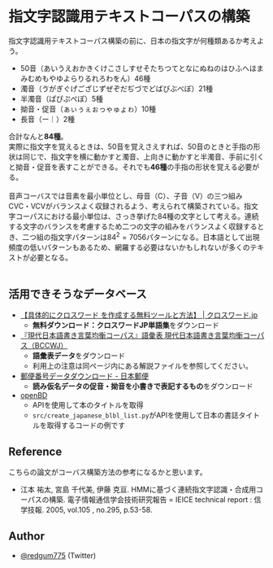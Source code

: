 # 指文字認識用テキストコーパスの構築  
指文字認識用テキストコーパス構築の前に、日本の指文字が何種類あるか考えよう。  
- 50音（あいうえおかきくけこさしすせそたちつてとなにぬねのはひふへほまみむめもやゆよらりるれろわをん）46種  
- 濁音（ゔがぎぐげござじずぜぞだぢづでどばびぶべぼ）21種  
- 半濁音（ぱぴぷぺぽ）5種  
- 拗音・促音（ぁぃぅぇぉっゃゅょゎ）10種  
- 長音（ー｜）2種  

合計なんと**84種**。  
実際に指文字を覚えるときは、50音を覚えさえすれば、50音のときと手指の形状は同じで、指文字を横に動かすと濁音、上向きに動かすと半濁音、手前に引くと拗音・促音を表すことができる。それでも**46種**の手指の形状を覚える必要がる。  
<br>
音声コーバスでは音素を最小単位とし、母音（C）、子音（V）の三つ組みCVC・VCVがバランスよく収録されるよう、考えられて構築されている。指文字コーパスにおける最小単位は、さっき挙げた84種の文字として考える。連続する文字のバランスを考慮するため二つの文字の組みをバランスよく収録するとき、二つ組の指文字パターンは$84^2=7056$パターンになる。日本語として出現頻度の低いパターンもあるため、網羅する必要はないかもしれないが多くのテキストが必要となる。  
<br>

## 活用できそうなデータベース  
- [【具体的にクロスワード を作成する無料ツールと方法】 | クロスワード.jp](https://xn--pckua2c4hla2f.jp/%E3%83%91%E3%82%BA%E3%83%AB%E9%9B%91%E5%AD%A6%E5%AD%A6%E7%BF%92%E3%83%A1%E3%83%A2/%E5%85%B7%E4%BD%93%E7%9A%84%E3%81%AB%E3%82%AF%E3%83%AD%E3%82%B9%E3%83%AF%E3%83%BC%E3%83%89%E3%82%92%E4%BD%9C%E6%88%90%E3%81%99%E3%82%8B%E5%BF%85%E8%A6%81%E3%81%AA%E3%83%84%E3%83%BC%E3%83%AB%E3%81%A8/)
  - **無料ダウンロード：クロスワードJP単語集**をダウンロード
- [『現代日本語書き言葉均衡コーパス』語彙表 現代日本語書き言葉均衡コーパス（BCCWJ）](https://clrd.ninjal.ac.jp/bccwj/freq-list.html)
  - **語彙表データ**をダウンロード
  - 利用上の注意は同ページ内にある解説ファイルを参照してください。
- [郵便番号データダウンロード - 日本郵便](https://www.post.japanpost.jp/zipcode/download.html)
  - **読み仮名データの促音・拗音を小書きで表記するもの**をダウンロード
- [openBD](https://openbd.jp/)
  - APIを使用して本のタイトルを取得
  - `src/create_japanese_blbl_list.py`がAPIを使用して日本の書誌タイトルを取得するコードの例です  

## Reference
こちらの論文がコーバス構築方法の参考になるかと思います。  
- 江本 祐太, 宮島 千代美, 伊藤 克亘. HMMに基づく連続指文字認識・合成用コーパスの構築. 電子情報通信学会技術研究報告 = IEICE technical report : 信学技報. 2005, vol.105 , no.295, p.53-58. 

## Author  
- [@redgum775](https://twitter.com/redgum775) (Twitter)  